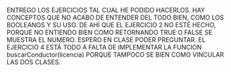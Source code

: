 ENTREGO LOS EJERCICIOS TAL CUAL HE PODIDO HACERLOS.
HAY CONCEPTOS QUE NO ACABO DE ENTENDER DEL TODO BIEN, COMO LOS BOOLEANOS Y SU USO.
DE AHÍ QUE EL EJERCICIO 2 NO ESTÉ HECHO, PORQUE NO ENTIENDO BIEN COMO RETORNANDO TRUE O FALSE SE MUESTRA EL NUMERO. ESPERO EN CLASE PODER PREGUNTAR.
EL EJERCICIO 4 ESTÁ TODO A FALTA DE IMPLEMENTAR LA FUNCION buscarConductor(licencia) PORQUE TAMPOCO SE BIEN COMO VINCULAR LAS DOS CLASES.
